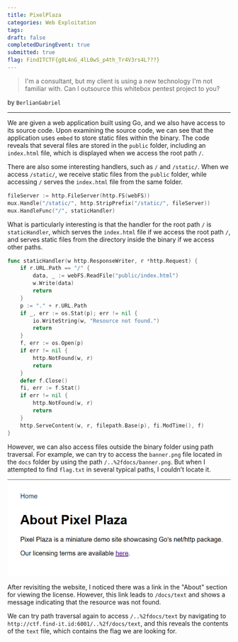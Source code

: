 ```yaml
---
title: PixelPlaza
categories: Web Exploitation
tags: 
draft: false
completedDuringEvent: true
submitted: true
flag: FindITCTF{g0L4nG_4lL0wS_p4th_Tr4V3rs4L???}
---
```

> I'm a consultant, but my client is using a new technology I'm not familiar with. Can I outsource this whitebox pentest project to you?

by `BerlianGabriel`

---

We are given a web application built using Go, and we also have access to its source code. Upon examining the source code, we can see that the application uses `embed` to store static files within the binary. The code reveals that several files are stored in the `public` folder, including an `index.html` file, which is displayed when we access the root path `/`.

There are also some interesting handlers, such as `/` and `/static/`. When we access `/static/`, we receive static files from the `public` folder, while accessing `/` serves the `index.html` file from the same folder.

```go
fileServer := http.FileServer(http.FS(webFS))
mux.Handle("/static/", http.StripPrefix("/static/", fileServer))
mux.HandleFunc("/", staticHandler)
```

What is particularly interesting is that the handler for the root path `/` is `staticHandler`, which serves the `index.html` file if we access the root path `/`, and serves static files from the directory inside the binary if we access other paths.

```go
func staticHandler(w http.ResponseWriter, r *http.Request) {
	if r.URL.Path == "/" {
		data, _ := webFS.ReadFile("public/index.html")
		w.Write(data)
		return
	}
	p := "." + r.URL.Path
	if _, err := os.Stat(p); err != nil {
		io.WriteString(w, "Resource not found.")
		return
	}
	f, err := os.Open(p)
	if err != nil {
		http.NotFound(w, r)
		return
	}
	defer f.Close()
	fi, err := f.Stat()
	if err != nil {
		http.NotFound(w, r)
		return
	}
	http.ServeContent(w, r, filepath.Base(p), fi.ModTime(), f)
}
```

However, we can also access files outside the binary folder using path traversal. For example, we can try to access the `banner.png` file located in the `docs` folder by using the path `/..%2fdocs/banner.png`. But when I attempted to find `flag.txt` in several typical paths, I couldn’t locate it.

![alt text](image.png)

After revisiting the website, I noticed there was a link in the "About" section for viewing the license. However, this link leads to `/docs/text` and shows a message indicating that the resource was not found.

We can try path traversal again to access `/..%2fdocs/text` by navigating to `http://ctf.find-it.id:6001/..%2f/docs/text`, and this reveals the contents of the `text` file, which contains the flag we are looking for.
